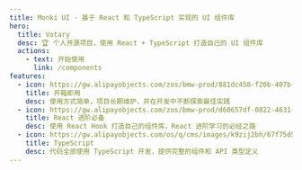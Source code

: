 ```yaml
---
title: Monki UI - 基于 React 和 TypeScript 实现的 UI 组件库
hero:
  title: Votary
  desc: 🏆 个人开源项目，使用 React + TypeScript 打造自己的 UI 组件库
  actions:
    - text: 开始使用
      link: /components
features:
  - icon: https://gw.alipayobjects.com/zos/bmw-prod/881dc458-f20b-407b-947a-95104b5ec82b/k79dm8ih_w144_h144.png
    title: 开箱即用
    desc: 使用方式简单，项目长期维护，并在开发中不断探索最佳实践
  - icon: https://gw.alipayobjects.com/zos/bmw-prod/d60657df-0822-4631-9d7c-e7a869c2f21c/k79dmz3q_w126_h126.png
    title: React 进阶必备
    desc: 使用 React Hook 打造自己的组件库，React 进阶学习的必经之路
  - icon: https://gw.alipayobjects.com/os/q/cms/images/k9zij2bh/67f75d56-0d62-47d6-a8a5-dbd0cb79a401_w96_h96.png
    title: TypeScript
    desc: 代码全部使用 TypeScript 开发，提供完整的组件和 API 类型定义
---
```

